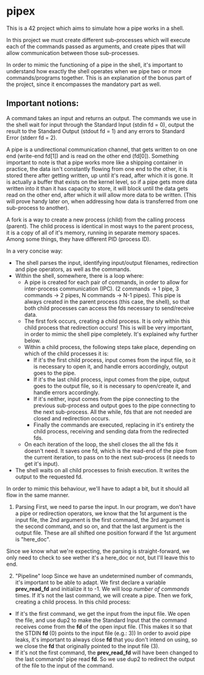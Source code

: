 # pipex
This is a 42 project which aims to simulate how a pipe works in a shell.

In this project we must create different sub-processes which will execute each of the commands passed as arguments, and create pipes that will allow communication between those sub-processes.

In order to mimic the functioning of a pipe in the shell, it's important to understand how exactly the shell operates when we pipe two or more commands/programs together.
This is an explanation of the bonus part of the project, since it encompasses the mandatory part as well.

## Important notions:
A command takes an input and returns an output. The commands we use in the shell wait for input through the Standard Input (stdin fd = 0), output the result to the Standard Output (stdout fd = 1) and any errors to Standard Error (stderr fd = 2).

A pipe is a undirectional communication channel, that gets written to on one end (write-end fd[1]) and is read on the other end (fd[0]). Something important to note is that a pipe works more like a shipping container in practice, the data isn't constantly flowing from one end to the other, it is stored there after getting written, up until it's read, after which it is gone. It is actually a buffer that exists on the kernel level, so if a pipe gets more data written into it than it has capacity to store, it will block until the data gets read on the other end, after which it will allow more data to be written. (This will prove handy later on, when addressing how data is transferred from one sub-process to another).

A fork is a way to create a new process (child) from the calling process (parent). The child process is identical in most ways to the parent process, it is a copy of all of it's memory, running in separate memory spaces. Among some things, they have different PID (process ID).

In a very concise way:
- The shell parses the input, identifying input/output filenames, redirection and pipe operators, as well as the commands.
- Within the shell, somewhere, there is a loop where:
  - A pipe is created for each pair of commands, in order to allow for inter-process communication (IPC). (2 commands -> 1 pipe, 3 commands -> 2 pipes, N commands -> N-1 pipes). This pipe is always created in the parent process (this case, the shell), so that both child processes can access the fds necessary to send/receive data.
  - The first fork occurs, creating a child process. It is only within this child process that redirection occurs! This is will be very important, in order to mimic the shell pipe completely. It's explained why further below. 
  - Within a child process, the following steps take place, depending on which of the child processes it is:
    - If it's the first child process, input comes from the input file, so it is necessary to open it, and handle errors accordingly, output goes to the pipe.
    - If it's the last child process, input comes from the pipe, output goes to the output file, so it is necessary to open/create it, and handle errors accordingly.
    - If it's neither, input comes from the pipe connecting to the previous sub-process and output goes to the pipe connecting to the next sub-process.
All the while, fds that are not needed are closed and redirection occurs.
    - Finally the commands are executed, replacing in it's entirety the child process, receiving and sending data from the redirected fds.
  - On each iteration of the loop, the shell closes the all the fds it doesn't need. It saves one fd, which is the read-end of the pipe from the current iteration, to pass on to the next sub-process (it needs to get it's input).
- The shell waits on all child processes to finish execution. It writes the output to the requested fd.

In order to mimic this behaviour, we'll have to adapt a bit, but it should all flow in the same manner.

1. Parsing
First, we need to parse the input.
In our program, we don't have a pipe or redirection operators, we know that the 1st argument is the input file, the 2nd argument is the first command, the 3rd argument is the second command, and so on, and that the last argument is the output file.
These are all shifted one position forward if the 1st argument is "here_doc".

Since we know what we're expecting, the parsing is straight-forward, we only need to check to see wether it's a here_doc or not, but I'll leave this to end.

2. "Pipeline" loop
Since we have an undetermined number of commands, it's important to be able to adapt.
We first declare a variable **prev_read_fd** and initialize it to -1.
We will loop *number of commands* times.
If it's not the last command, we will create a pipe.
Then we fork, creating a child process.
In this child process:
- If it's the first command, we get the input from the input file. We open the file, and use dup2 to make the Standard Input that the command receives come from the **fd** of the open input file. (This makes it so that the STDIN **fd** (0) points to the input file (e.g.: 3)) In order to avoid pipe leaks, it's important to always close **fd** that you don't intend on using, so we close the **fd** that originally pointed to the input file (3).
- If it's not the first command, the **prev_read_fd** will have been changed to the last commands' pipe read **fd**. So we use dup2 to redirect the output of the file to the input of the command. 
